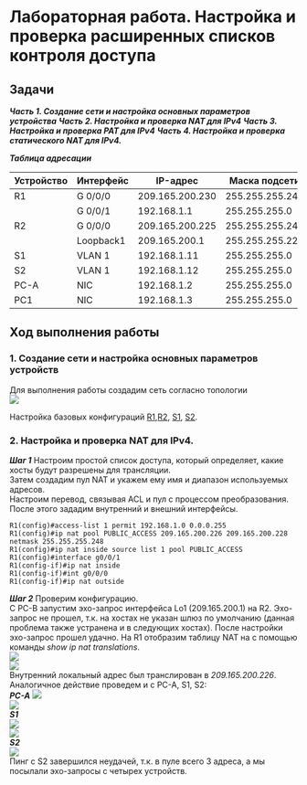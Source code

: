 # Лабораторная работа. Настройка и проверка расширенных списков контроля доступа
## Задачи
***Часть 1. Создание сети и настройка основных параметров устройства***
***Часть 2. Настройка и проверка NAT для IPv4***
***Часть 3. Настройка и проверка PAT для IPv4***
***Часть 4. Настройка и проверка статического NAT для IPv4.***

 ***Таблица адресации*** 
  
  
| Устройство |Интерфейс     | IP-адрес      | Маска подсети  | 
|------------|--------------|---------------|----------------|
|    R1      | G 0/0/0      |209.165.200.230|255.255.255.248 | 
|            | G 0/0/1      |192.168.1.1    |255.255.255.0   | 
|    R2      | G 0/0/0      |209.165.200.225|255.255.255.248 | 
|            | Loopback1    |209.165.200.1  |255.255.255.224 | 
|    S1      | VLAN 1       | 192.168.1.11  |255.255.255.0   | 
|    S2      | VLAN 1       | 192.168.1.12  |255.255.255.0   | 
|    PC-A    | NIC          | 192.168.1.2   |255.255.255.0   | 
|    PC1     | NIC          | 192.168.1.3   |255.255.255.0   |    

## Ход выполнения работы    
### 1. Создание сети и настройка основных параметров устройств    
Для выполнения работы создадим сеть согласно топологии    
![](pic/network.png)    

Настройка базовых конфигураций  [R1](config/R1_base_setting),[R2](config/base_setting_R2), [S1](config/S1_base_setting), [S2](config/base_setting_S2).      

### 2. Настройка и проверка NAT для IPv4. 
***Шаг 1***
Настроим простой список доступа, который определяет, какие хосты будут разрешены для трансляции.  
Затем создадим пул NAT и укажем ему имя и диапазон используемых адресов.  
Настроим перевод, связывая ACL и пул с процессом преобразования.  
После этого зададим внутренний и внешний интерфейсы.  
``` 
R1(config)#access-list 1 permit 192.168.1.0 0.0.0.255
R1(config)#ip nat pool PUBLIC_ACCESS 209.165.200.226 209.165.200.228 netmask 255.255.255.248
R1(config)#ip nat inside source list 1 pool PUBLIC_ACCESS
R1(config)#interface g0/0/1
R1(config-if)#ip nat inside 
R1(config-if)#int g0/0/0
R1(config-if)#ip nat outside  
``` 
***Шаг 2*** 
Проверим конфигурацию.  
С PC-B  запустим эхо-запрос интерфейса Lo1 (209.165.200.1) на R2. Эхо-запрос не прошел, т.к. на хостах не указан шлюз по умолчанию (данная проблема также устранена и в следующих хостах). После настройки эхо-запрос прошел удачно.
На R1 отобразим таблицу NAT на с помощью команды *show ip nat translations*.  
![](pic/ping_PC-B.png)  
![](pic/R1_ip_nat.png)  
Внутренний локальный адрес был транслирован в *209.165.200.226*.  
 Аналогичное действие проведем и с PC-A, S1, S2:  
***PC-A***
![](pic/ping_PC-A.png)  
![](pic/R1_ip_nat_2.png)  
***S1***  
![](pic/ping_S1.png)  
![](pic/R1_ip_nat_3.png)      
***S2***  
![](pic/ping_S2.png)    
Пинг с S2 завершился неудачей, т.к. в пуле всего 3 адреса, а мы посылали эхо-запросы с четырех устройств.
